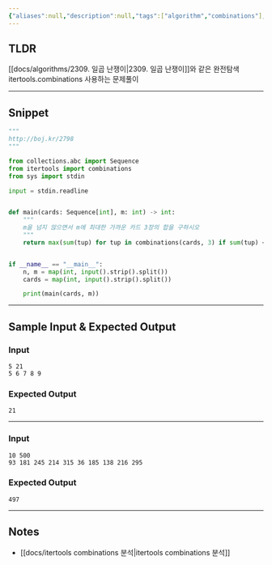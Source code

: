 ```yaml
---
{"aliases":null,"description":null,"tags":["algorithm","combinations"],"difficulty":0,"status":"풀이완료","links":["http://boj.kr/2798"],"title":"2798. 블랙잭","created":"2025-01-02T14:08:01","updated":"2025-01-02T14:12:32","dg-publish":true,"permalink":"/docs/algorithms/2798/","dgPassFrontmatter":true}
---
```



## TLDR

[[docs/algorithms/2309. 일곱 난쟁이\|2309. 일곱 난쟁이]]와 같은 완전탐색 itertools.combinations 사용하는 문제풀이
<!-- 문제에 대한 간략한 설명 및 풀이 접근 방식 요약 -->

---

## Snippet

```python
"""
http://boj.kr/2798
"""

from collections.abc import Sequence
from itertools import combinations
from sys import stdin

input = stdin.readline


def main(cards: Sequence[int], m: int) -> int:
    """
    m을 넘지 않으면서 m에 최대한 가까운 카드 3장의 합을 구하시오
    """
    return max(sum(tup) for tup in combinations(cards, 3) if sum(tup) <= m)


if __name__ == "__main__":
    n, m = map(int, input().strip().split())
    cards = map(int, input().strip().split())

    print(main(cards, m))

```

<!-- 주요 코드 작성 -->

---

## Sample Input & Expected Output

### Input

```
5 21
5 6 7 8 9
```

### Expected Output

```
21
```

---

### Input

```
10 500
93 181 245 214 315 36 185 138 216 295
```

### Expected Output

```
497
```

---

## Notes

- [[docs/itertools combinations 분석\|itertools combinations 분석]]
